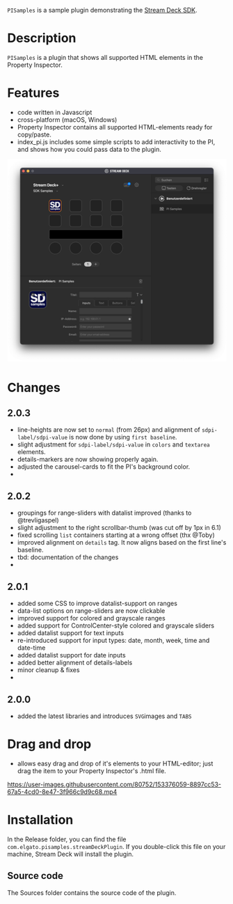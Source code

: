 
`PISamples` is a sample plugin demonstrating the [Stream Deck SDK](https://developer.elgato.com/documentation/stream-deck/).


# Description

`PISamples` is a plugin that shows all supported HTML elements in the Property Inspector.


# Features

- code written in Javascript
- cross-platform (macOS, Windows)
- Property Inspector contains all supported HTML-elements ready for copy/paste.
- index_pi.js includes some simple scripts to add interactivity to the PI, and shows how you could pass data to the plugin.

![](screenshot.png)

# Changes
## 2.0.3
* line-heights are now set to `normal` (from 26px) and alignment of `sdpi-label/sdpi-value` is now done by using `first baseline`.
* slight adjustment for `sdpi-label/sdpi-value` in `colors` and `textarea` elements.
* details-markers are now showing properly again.
* adjusted the carousel-cards to fit the PI's background color.
* 
## 2.0.2
* groupings for range-sliders with datalist improved (thanks to @trevligaspel)
* slight adjustment to the right scrollbar-thumb (was cut off by 1px in 6.1)
* fixed scrolling `list` containers starting at a wrong offset (thx @Toby)
* improved alignment on `details` tag. It now aligns based on the first line's baseline.
* tbd: documentation of the changes
* 
## 2.0.1
- added some CSS to improve datalist-support on ranges
- data-list options on range-sliders are now clickable
- improved support for colored and grayscale ranges
- added support for ControlCenter-style colored and grayscale sliders
- added datalist support for text inputs
- re-introduced support for input types: date, month, week, time and date-time
- added datalist support for date inputs
- added better alignment of details-labels
- minor cleanup & fixes
- 
## 2.0.0 
- added the latest libraries and introduces `SVG`images and `TABS`


# Drag and drop
- allows easy drag and drop of it's elements to your HTML-editor; just drag the item to your Property Inspector's .html file.
  
https://user-images.githubusercontent.com/80752/153376059-8897cc53-67a5-4cd0-8e47-3f966c9d9c68.mp4


# Installation

In the Release folder, you can find the file `com.elgato.pisamples.streamDeckPlugin`. If you double-click this file on your machine, Stream Deck will install the plugin.


##  Source code

The Sources folder contains the source code of the plugin.
